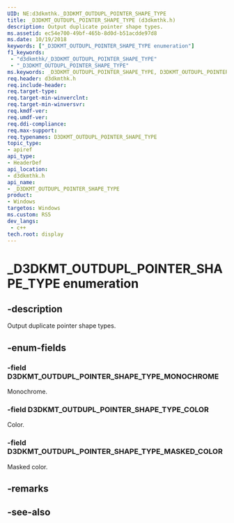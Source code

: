 ```yaml
---
UID: NE:d3dkmthk._D3DKMT_OUTDUPL_POINTER_SHAPE_TYPE
title: _D3DKMT_OUTDUPL_POINTER_SHAPE_TYPE (d3dkmthk.h)
description: Output duplicate pointer shape types.
ms.assetid: ec54e700-49bf-465b-8d0d-b51acdde97d8
ms.date: 10/19/2018
keywords: ["_D3DKMT_OUTDUPL_POINTER_SHAPE_TYPE enumeration"]
f1_keywords:
 - "d3dkmthk/_D3DKMT_OUTDUPL_POINTER_SHAPE_TYPE"
 - "_D3DKMT_OUTDUPL_POINTER_SHAPE_TYPE"
ms.keywords: _D3DKMT_OUTDUPL_POINTER_SHAPE_TYPE, D3DKMT_OUTDUPL_POINTER_SHAPE_TYPE, 
req.header: d3dkmthk.h
req.include-header:
req.target-type:
req.target-min-winverclnt:
req.target-min-winversvr:
req.kmdf-ver:
req.umdf-ver:
req.ddi-compliance:
req.max-support:
req.typenames: D3DKMT_OUTDUPL_POINTER_SHAPE_TYPE
topic_type: 
- apiref
api_type: 
- HeaderDef
api_location: 
- d3dkmthk.h
api_name: 
- _D3DKMT_OUTDUPL_POINTER_SHAPE_TYPE
product:
- Windows
targetos: Windows
ms.custom: RS5
dev_langs:
 - c++
tech.root: display
---
```


# _D3DKMT_OUTDUPL_POINTER_SHAPE_TYPE enumeration

## -description

Output duplicate pointer shape types.

## -enum-fields

### -field D3DKMT_OUTDUPL_POINTER_SHAPE_TYPE_MONOCHROME 

Monochrome.

### -field D3DKMT_OUTDUPL_POINTER_SHAPE_TYPE_COLOR 

Color.

### -field D3DKMT_OUTDUPL_POINTER_SHAPE_TYPE_MASKED_COLOR 

Masked color.

## -remarks

## -see-also
